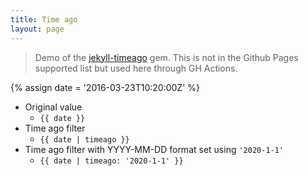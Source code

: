 ```yaml
---
title: Time ago
layout: page
---
```


> Demo of the [jekyll-timeago](https://rubygems.org/gems/jekyll-timeago) gem. This is not in the Github Pages supported list but used here through GH Actions.

{% assign date = '2016-03-23T10:20:00Z' %}

- Original value
    - `{{ date }}`
- Time ago filter
    - `{{ date | timeago }}`
- Time ago filter with YYYY-MM-DD format set using `'2020-1-1'`
    - `{{ date | timeago: '2020-1-1' }}`
